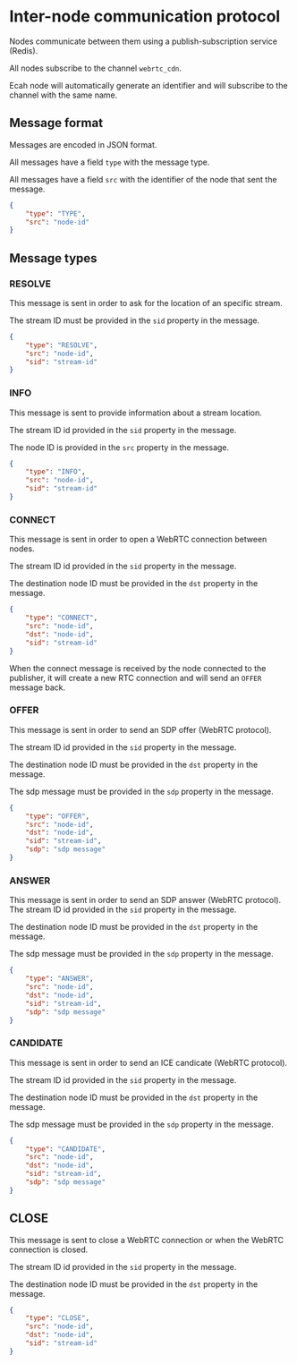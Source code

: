 # Inter-node communication protocol

Nodes communicate between them using a publish-subscription service (Redis).

All nodes subscribe to the channel `webrtc_cdn`.

Ecah node will automatically generate an identifier and will subscribe to the channel with the same name.

## Message format

Messages are encoded in JSON format.

All messages have a field `type` with the message type.

All messages have a field `src` with the identifier of the node that sent the message.

```json
{
    "type": "TYPE",
    "src": "node-id"
}
```

## Message types

### RESOLVE

This message is sent in order to ask for the location of an specific stream.

The stream ID must be provided in the `sid` property in the message.

```json
{
    "type": "RESOLVE",
    "src": "node-id",
    "sid": "stream-id"
}
```

### INFO

This message is sent to provide information about a stream location.

The stream ID id provided in the `sid` property in the message.

The node ID is provided in the `src` property in the message.

```json
{
    "type": "INFO",
    "src": "node-id",
    "sid": "stream-id"
}
```

### CONNECT

This message is sent in order to open a WebRTC connection between nodes.

The stream ID id provided in the `sid` property in the message.

The destination node ID must be provided in the `dst` property in the message.

```json
{
    "type": "CONNECT",
    "src": "node-id",
    "dst": "node-id",
    "sid": "stream-id"
}
```

When the connect message is received by the node connected to the publisher, it will create a new RTC connection and will send an `OFFER` message back.

### OFFER

This message is sent in order to send an SDP offer (WebRTC protocol).

The stream ID id provided in the `sid` property in the message.

The destination node ID must be provided in the `dst` property in the message.

The sdp message must be provided in the `sdp` property in the message.

```json
{
    "type": "OFFER",
    "src": "node-id",
    "dst": "node-id",
    "sid": "stream-id",
    "sdp": "sdp message"
}
```

### ANSWER

This message is sent in order to send an SDP answer (WebRTC protocol).
The stream ID id provided in the `sid` property in the message.

The destination node ID must be provided in the `dst` property in the message.

The sdp message must be provided in the `sdp` property in the message.

```json
{
    "type": "ANSWER",
    "src": "node-id",
    "dst": "node-id",
    "sid": "stream-id",
    "sdp": "sdp message"
}
```

### CANDIDATE

This message is sent in order to send an ICE candicate (WebRTC protocol).

The stream ID id provided in the `sid` property in the message.

The destination node ID must be provided in the `dst` property in the message.

The sdp message must be provided in the `sdp` property in the message.

```json
{
    "type": "CANDIDATE",
    "src": "node-id",
    "dst": "node-id",
    "sid": "stream-id",
    "sdp": "sdp message"
}
```

## CLOSE

This message is sent to close a WebRTC connection or when the WebRTC connection is closed.

The stream ID id provided in the `sid` property in the message.

The destination node ID must be provided in the `dst` property in the message.

```json
{
    "type": "CLOSE",
    "src": "node-id",
    "dst": "node-id",
    "sid": "stream-id"
}
```
